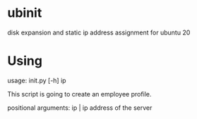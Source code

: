 # ubinit
disk expansion and static ip address assignment for ubuntu 20

# Using
usage: init.py [-h] ip

This script is going to create an employee profile.

positional arguments:
  ip     |     ip address of the server

